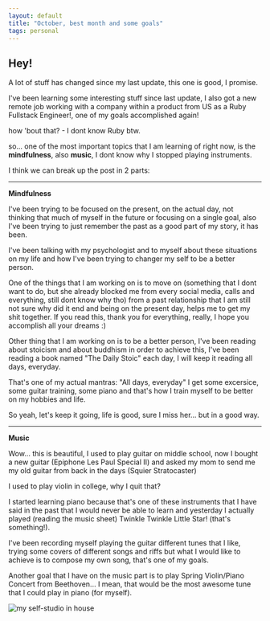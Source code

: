 ```yaml
---
layout: default
title: "October, best month and some goals"
tags: personal
---
```


## Hey!

A lot of stuff has changed since my last update, this one is good, I promise.

I've been learning some interesting stuff since last update, I also got a new remote job working with a company within a product from US as a Ruby Fullstack Engineer!, one of my goals accomplished again!

how 'bout that? - I dont know Ruby btw.

so... one of the most important topics that I am learning of right now, is the **mindfulness**, also **music**, I dont know why I stopped playing instruments.

I think we can break up the post in 2 parts:

--- 

**Mindfulness**

I've been trying to be focused on the present, on the actual day, not thinking that much of myself in the future or focusing on a single goal, also I've been trying to just remember the past as a good part of my story, it has been.

I've been talking with my psychologist and to myself about these situations on my life and how I've been trying to changer my self to be a better person.

One of the things that I am working on is to move on (something that I dont want to do, but she already blocked me from every social media, calls and everything, still dont know why tho) from a past relationship that I am still not sure why did it end and being on the present day, helps me to get my shit together. If you read this, thank you for everything, really, I hope you accomplish all your dreams :)

Other thing that I am working on is to be a better person, I've been reading about stoicism and about buddhism in order to achieve this, I've been reading a book named "The Daily Stoic" each day, I will keep it reading all days, everyday.

That's one of my actual mantras: "All days, everyday" I get some excersice, some guitar training, some piano and that's how I train myself to be better on my hobbies and life.

So yeah, let's keep it going, life is good, sure I miss her... but in a good way.

--- 

**Music**

Wow... this is beautiful, I used to play guitar on middle school, now I bought a new guitar (Epiphone Les Paul Special II) and asked my mom to send me my old guitar from back in the days (Squier Stratocaster)

I used to play violin in college, why I quit that?

I started learning piano because that's one of these instruments that I have said in the past that I would never be able to learn and yesterday I actually played (reading the music sheet) Twinkle Twinkle Little Star! (that's something!).

I've been recording myself playing the guitar different tunes that I like, trying some covers of different songs and riffs but what I would like to achieve is to compose my own song, that's one of my goals.

Another goal that I have on the music part is to play Spring Violin/Piano Concert from Beethoven... I mean, that would be the most awesome tune that I could play in piano (for myself).

![my self-studio in house][img]

[img]: https://i.imgur.com/bVRw6sy.jpg